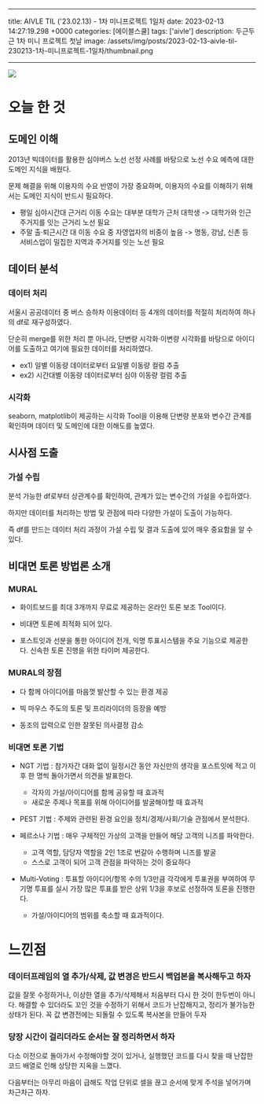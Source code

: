 

---
title: AIVLE TIL ('23.02.13) - 1차 미니프로젝트 1일차
date: 2023-02-13 14:27:19.298 +0000
categories: [에이블스쿨]
tags: ['aivle']
description: 두근두근 1차 미니 프로젝트 첫날
image: /assets/img/posts/2023-02-13-aivle-til-230213-1차-미니프로젝트-1일차/thumbnail.png

---

![](/assets/img/posts/2023-02-13-aivle-til-230213-1차-미니프로젝트-1일차/img0.png)


# 오늘 한 것

## 도메인 이해

2013년 빅데이터를 활용한 심야버스 노선 선정 사례를 바탕으로 노선 수요 예측에 대한 도메인 지식을 배웠다.

문제 해결을 위해 이용자의 수요 반영이 가장 중요하며, 이용자의 수요를 이해하기 위해서는 도메인 지식이 반드시 필요하다.
- 평일 심야시간대 근거리 이동 수요는 대부분 대학가 근처 대학생
-> 대학가와 인근 주거지를 잇는 근거리 노선 필요
- 주말 출·퇴근시간 대 이동 수요 중 자영업자의 비중이 높음
-> 명동, 강남, 신촌 등 서비스업이 밀집한 지역과 주거지를 잇는 노선 필요

## 데이터 분석

### 데이터 처리

서울시 공공데이터 중 버스 승하차 이용데이터 등 4개의 데이터를 적절히 처리하여 하나의 df로 재구성하였다.

단순히 merge를 위한 처리 뿐 아니라, 단변량 시각화·이변량 시각화를 바탕으로 아이디어를 도출하고 여기에 필요한 데이터를 처리하였다.
- ex1) 일별 이동량 데이터로부터 요일별 이동량 컬럼 추출
- ex2) 시간대별 이동량 데이터로부터 심야 이동량 컬럼 추출

### 시각화

seaborn, matplotlib이 제공하는 시각화 Tool을 이용해 단변량 분포와 변수간 관계를 확인하며 데이터 및 도메인에 대한 이해도를 높였다.

## 시사점 도출

### 가설 수립

분석 가능한 df로부터 상관계수를 확인하여, 관계가 있는 변수간의 가설을 수립하였다.

하지만 데이터를 처리하는 방법 및 관점에 따라 다양한 가설이 도출이 가능하다.

즉 df를 만드는 데이터 처리 과정이 가설 수립 및 결과 도출에 있어 매우 중요함을 알 수 있다.

## 비대면 토론 방법론 소개

### MURAL

- 화이트보드를 최대 3개까지 무료로 제공하는 온라인 토론 보조 Tool이다.

- 비대면 토론에 최적화 되어 있다.

- 포스트잇과 선분을 통한 아이디어 전개, 익명 투표시스템을 주요 기능으로 제공한다. 신속한 토론 진행을 위한 타이머 제공한다.

### MURAL의 장점

- 다 함께 아이디어를 마음껏 발산할 수 있는 환경 제공

- 빅 마우스 주도의 토론 및 프리라이더의 등장을 예방

- 동조의 압력으로 인한 잘못된 의사결정 감소

### 비대면 토론 기법

- NGT 기법 : 참가자간 대화 없이 일정시간 동안 자신만의 생각을 포스트잇에 적고 이후 한 명씩 돌아가면서 의견을 발표한다.
    - 각자의 가설/아이디어를 함께 공유할 때 효과적
    - 새로운 주제나 목표를 위해 아이디어를 발굴해야할 때 효과적

- PEST 기법 : 주제와 관련된 환경 요인을 정치/경제/사회/기술 관점에서 분석한다.

- 페르소나 기법 : 매우 구체적인 가상의 고객을 만들어 해당 고객의 니즈를 파악한다.
    - 고객 역할, 담당자 역할을 2인 1조로 번갈아 수행하며 니즈를 발굴
    - 스스로 고객이 되어 고객 관점을 파악하는 것이 중요하다
    
- Multi-Voting : 투표할 아이디어/항목 수의 1/3만큼 각각에게 투표권을 부여하여 무기명 투표를 실시
가장 많은 투표를 받은 상위 1/3을 후보로 선정하여 토론을 진행한다.
    - 가설/아이디어의 범위를 축소할 때 효과적이다.

# 느낀점

### 데이터프레임의 열 추가/삭제, 값 변경은 반드시 백업본을 복사해두고 하자

값을 잘못 수정하거나, 이상한 열을 추가/삭제해서 처음부터 다시 한 것이 한두번이 아니다.
해결할 수 있더라도 꼬인 것을 수정하기 위해서 코드가 난잡해지고, 정리가 불가능한 상태가 된다.
꼭 값 변경전에는 되돌릴 수 있도록 복사본을 만들어 두자

### 당장 시간이 걸리더라도 순서는 잘 정리하면서 하자

다소 이전으로 돌아가서 수정해야할 것이 있거나, 실행했던 코드를 다시 찾을 때 난잡한 코드 배열로 인해 상당한 지옥을 느꼈다.

다음부터는 아무리 마음이 급해도 작업 단위로 셀을 끊고 순서에 맞게 주석을 넣어가며 차근차근 하자.


        